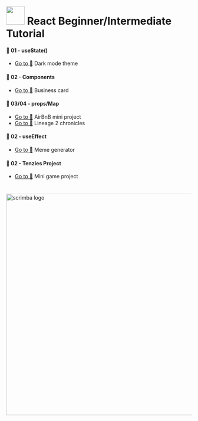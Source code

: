 # <img width="50" src="https://upload.wikimedia.org/wikipedia/commons/a/a7/React-icon.svg" /> React Beginner/Intermediate Tutorial

#### 🚀 01 - useState() 
- [Go to 📂](https://github.com/Dev-EndLess/React-Course-Beginner-Intermediate/tree/master/1_First_Project/src) Dark mode theme
#### 🚀 02 - Components
- [Go to 📂](https://github.com/Dev-EndLess/React-Course-Beginner-Intermediate/tree/master/2_Business_Card/src) Business card
#### 🚀 03/04 - props/Map
-  [Go to 📂](https://github.com/Dev-EndLess/React-Course-Beginner-Intermediate/tree/master/3_AirBnB_Project/src) AirBnB mini project
- [Go to 📂](https://github.com/Dev-EndLess/React-Course-Beginner-Intermediate/tree/master/4_L2_Cronicles/src) Lineage 2 chronicles
#### 🚀 02 - useEffect
- [Go to 📂](https://github.com/Dev-EndLess/React-Course-Beginner-Intermediate/tree/master/5_Meme_Generator/src) Meme generator
#### 🚀 02 - Tenzies Project
- [Go to 📂](https://github.com/Dev-EndLess/React-Course-Beginner-Intermediate/tree/master/6_Tenzies_Project/src) Mini game project
  
# 
<img width="600" alt="scrimba logo" src="https://scrimba.com/static/art/scrimba-og-image.png" />
